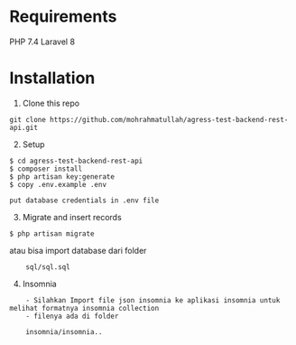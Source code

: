 # Requirements

PHP 7.4
Laravel 8

# Installation

1. Clone this repo

```
git clone https://github.com/mohrahmatullah/agress-test-backend-rest-api.git
```


2. Setup

```
$ cd agress-test-backend-rest-api
$ composer install
$ php artisan key:generate
$ copy .env.example .env

put database credentials in .env file
```

3. Migrate and insert records

```
$ php artisan migrate
```

atau bisa import database dari folder
```
	sql/sql.sql
```

4. Insomnia

```
	- Silahkan Import file json insomnia ke aplikasi insomnia untuk melihat formatnya insomnia collection
	- filenya ada di folder
	
	insomnia/insomnia..

```